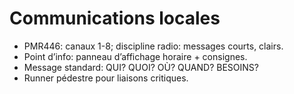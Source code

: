 # Communications locales
- PMR446: canaux 1-8; discipline radio: messages courts, clairs.
- Point d’info: panneau d’affichage horaire + consignes.
- Message standard: QUI? QUOI? OÙ? QUAND? BESOINS?
- Runner pédestre pour liaisons critiques.
